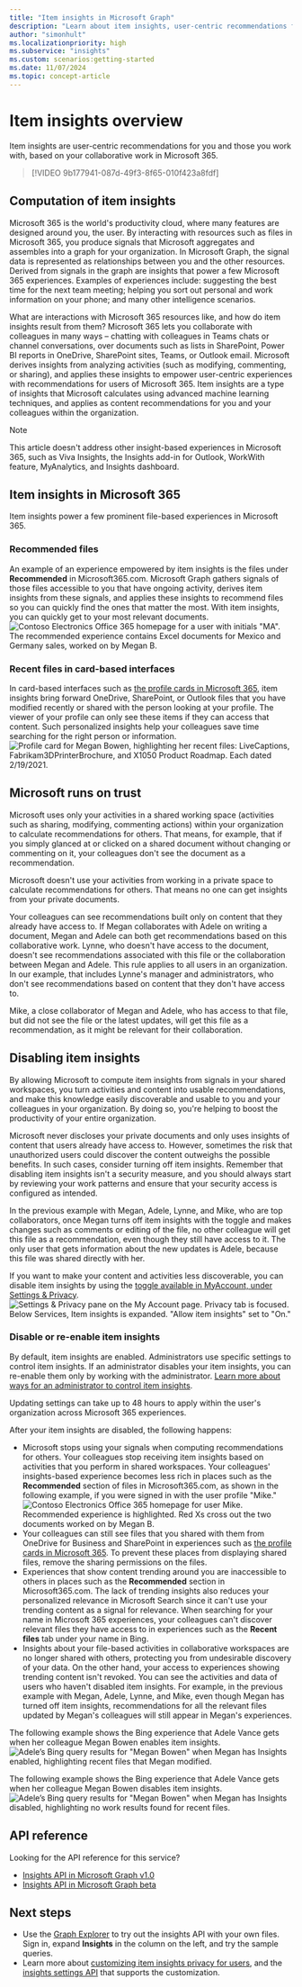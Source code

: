 ```yaml
---
title: "Item insights in Microsoft Graph"
description: "Learn about item insights, user-centric recommendations for you and those you work with, based on your collaborative file-based experiences in Microsoft 365."
author: "simonhult"
ms.localizationpriority: high
ms.subservice: "insights"
ms.custom: scenarios:getting-started
ms.date: 11/07/2024
ms.topic: concept-article
---
```

# Item insights overview

Item insights are user-centric recommendations for you and those you work with, based on your collaborative work in Microsoft 365.

> [!VIDEO 9b177941-087d-49f3-8f65-010f423a8fdf]

## Computation of item insights
Microsoft 365 is the world's productivity cloud, where many features are designed around you, the user. By interacting with resources such as files in Microsoft 365, you produce signals that Microsoft aggregates and assembles into a graph for your organization. In Microsoft Graph, the signal data is represented as relationships between you and the other resources. Derived from signals in the graph are insights that power a few Microsoft 365 experiences. Examples of experiences include: suggesting the best time for the next team meeting; helping you sort out personal and work information on your phone; and many other intelligence scenarios. 

What are interactions with Microsoft 365 resources like, and how do item insights result from them? Microsoft 365 lets you collaborate with colleagues in many ways – chatting with colleagues in Teams chats or channel conversations, over documents such as lists in SharePoint, Power BI reports in OneDrive, SharePoint sites, Teams, or Outlook email. Microsoft derives insights from analyzing activities (such as modifying, commenting, or sharing), and applies these insights to empower user-centric experiences with recommendations for users of Microsoft 365. Item insights are a type of insights that Microsoft calculates using advanced machine learning techniques, and applies as content recommendations for you and your colleagues within the organization.

> [!NOTE]
> This article doesn't address other insight-based experiences in Microsoft 365, such as Viva Insights, the Insights add-in for Outlook, WorkWith feature, MyAnalytics, and Insights dashboard. 

## Item insights in Microsoft 365 
Item insights power a few prominent file-based experiences in Microsoft 365.

### Recommended files 
An example of an experience empowered by item insights is the files under **Recommended** in Microsoft365.com. Microsoft Graph gathers signals of those files accessible to you that have ongoing activity, derives item insights from these signals, and applies these insights to recommend files so you can quickly find the ones that matter the most. With item insights, you can quickly get to your most relevant documents.
![Contoso Electronics Office 365 homepage for a user with initials "MA". The recommended experience contains Excel documents for Mexico and Germany sales, worked on by Megan B.](images/Recommended-Office-com.PNG)

### Recent files in card-based interfaces
In card-based interfaces such as [the profile cards in Microsoft 365](https://support.microsoft.com/en-us/office/profile-cards-in-microsoft-365-e80f931f-5fc4-4a59-ba6e-c1e35a85b501), item insights bring forward OneDrive, SharePoint, or Outlook files that you have modified recently or shared with the person looking at your profile. The viewer of your profile can only see these items if they can access that content. Such personalized insights help your colleagues save time searching for the right person or information.  
![Profile card for Megan Bowen, highlighting her recent files: LiveCaptions, Fabrikam3DPrinterBrochure, and X1050 Product Roadmap. Each dated 2/19/2021.](images/recent-files-in-card-based-interfaces.PNG)

## Microsoft runs on trust
Microsoft uses only your activities in a shared working space (activities such as sharing, modifying, commenting actions) within your organization to calculate recommendations for others. That means, for example, that if you simply glanced at or clicked on a shared document without changing or commenting on it, your colleagues don't see the document as a recommendation.

Microsoft doesn't use your activities from working in a private space to calculate recommendations for others. That means no one can get insights from your private documents.  

Your colleagues can see recommendations built only on content that they already have access to. If Megan collaborates with Adele on writing a document, Megan and Adele can both get recommendations based on this collaborative work. Lynne, who doesn't have access to the document, doesn't see recommendations associated with this file or the collaboration between Megan and Adele. This rule applies to all users in an organization. In our example, that includes Lynne's manager and administrators, who don't see recommendations based on content that they don't have access to.

Mike, a close collaborator of Megan and Adele, who has access to that file, but did not see the file or the latest updates, will get this file as a recommendation, as it might be relevant for their collaboration.

## Disabling item insights
By allowing Microsoft to compute item insights from signals in your shared workspaces, you turn activities and content into usable recommendations, and make this knowledge easily discoverable and usable to you and your colleagues in your organization. By doing so, you're helping to boost the productivity of your entire organization.  

Microsoft never discloses your private documents and only uses insights of content that users already have access to. However, sometimes the risk that unauthorized users could discover the content outweighs the possible benefits. In such cases, consider turning off item insights. Remember that disabling item insights isn't a security measure, and you should always start by reviewing your work patterns and ensure that your security access is configured as intended.

In the previous example with Megan, Adele, Lynne, and Mike, who are top collaborators, once Megan turns off item insights with the toggle and makes changes such as comments or editing of the file, no other colleague will get this file as a recommendation, even though they still have access to it. The only user that gets information about the new updates is Adele, because this file was shared directly with her.

If you want to make your content and activities less discoverable, you can disable item insights by using the [toggle available in MyAccount, under Settings & Privacy](https://myaccount.microsoft.com/settingsandprivacy/privacy).  
![Settings & Privacy pane on the My Account page. Privacy tab is focused. Below Services, Item insights is expanded. "Allow item insights" set to "On."](images/itemInsights/iteminsights_myaccount_toggle.png)

### Disable or re-enable item insights 
By default, item insights are enabled. Administrators use specific settings to control item insights. If an administrator disables your item insights, you can re-enable them only by working with the administrator. 
[Learn more about ways for an administrator to control item insights](insights-customize-item-insights-privacy.md).

Updating settings can take up to 48 hours to apply within the user's organization across Microsoft 365 experiences.

After your item insights are disabled, the following happens:
* Microsoft stops using your signals when computing recommendations for others. Your colleagues stop receiving item insights based on activities that you perform in shared workspaces. Your colleagues' insights-based experience becomes less rich in places such as the **Recommended** section of files in Microsoft365.com, as shown in the following example, if you were signed in with the user profile "Mike."
![Contoso Electronics Office 365 homepage for user Mike. Recommended experience is highlighted. Red Xs cross out the two documents worked on by Megan B.](images/disabled-item-insights-in-office.PNG)
* Your colleagues can still see files that you shared with them from OneDrive for Business and SharePoint in experiences such as [the profile cards in Microsoft 365](https://support.microsoft.com/en-us/office/profile-cards-in-microsoft-365-e80f931f-5fc4-4a59-ba6e-c1e35a85b501). To prevent these places from displaying shared files, remove the sharing permissions on the files.  
* Experiences that show content trending around you are inaccessible to others in places such as the **Recommended** section in Microsoft365.com. The lack of trending insights also reduces your personalized relevance in Microsoft Search since it can't use your trending content as a signal for relevance. When searching for your name in Microsoft 365 experiences, your colleagues can't discover relevant files they have access to in experiences such as the **Recent files** tab under your name in Bing.
* Insights about your file-based activities in collaborative workspaces are no longer shared with others, protecting you from undesirable discovery of your data. On the other hand, your access to experiences showing trending content isn't revoked. You can see the activities and data of users who haven't disabled item insights. For example, in the previous example with Megan, Adele, Lynne, and Mike, even though Megan has turned off item insights, recommendations for all the relevant files updated by Megan's colleagues will still appear in Megan's experiences.

The following example shows the Bing experience that Adele Vance gets when her colleague Megan Bowen enables item insights.
![Adele’s Bing query results for "Megan Bowen" when Megan has Insights enabled, highlighting recent files that Megan modified.](images/enabled-item-insights-bing-experience.PNG)

The following example shows the Bing experience that Adele Vance gets when her colleague Megan Bowen disables item insights. 
![Adele’s Bing query results for "Megan Bowen" when Megan has Insights disabled, highlighting no work results found for recent files.](images/disabled-item-insights-bing-experience.PNG)

## API reference

Looking for the API reference for this service?

- [Insights API in Microsoft Graph v1.0](/graph/api/resources/iteminsights?view=graph-rest-1.0&preserve-view=true)
- [Insights API in Microsoft Graph beta](/graph/api/resources/iteminsights?view=graph-rest-beta&preserve-view=true)


## Next steps

- Use the [Graph Explorer](https://developer.microsoft.com/graph/graph-explorer) to try out the insights API with your own files. Sign in, expand **Insights** in the column on the left, and try the sample queries.
- Learn more about [customizing item insights privacy for users](insights-customize-item-insights-privacy.md), and the [insights settings API](/graph/api/resources/insightssettings) that supports the customization.
